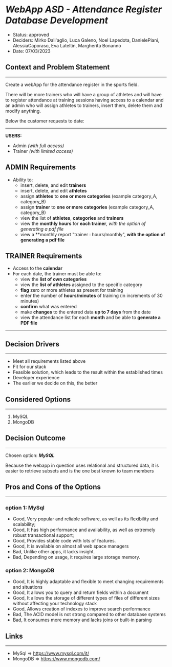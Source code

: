# *WebApp ASD - Attendance Register ***Database*** Development*
- Status: approved
- Deciders: Mirko Dall'aglio, Luca Galeno, Noel Lapedota, DanielePiani, AlessiaCaporaso, Eva Lateltin, Margherita Bonanno
- Date: 07/03/2023
  

## Context and Problem Statement
---
Create a webApp for the attendance register in the sports field.

There will be more trainers who will have a group of athletes and will have to register attendance at training sessions having access to a calendar and an admin who will assign athletes to trainers, insert them, delete them and modify anything. 

Below the customer requests to date:

___

**USERS:**
- Admin *(with full access)*
- Trainer *(with limited access)*


## ADMIN Requirements
- Ability to:
  - insert, delete, and edit **trainers**
  - insert, delete, and edit **athletes**
  - assign **athletes** to **one or more categories** (example category_A, category_B)
  - assign **trainer** to **one or more categories** (example category_A, category_B)
  - view the list of **athletes**, **categories** and **trainers**
  - view the **monthly hours** for **each trainer**, *with the option of generating a pdf file*
  - view a **monthly report "trainer : hours/monthly", **with the option of generating a pdf file**


## TRAINER Requirements
- Access to the **calendar**
- For each date, the trainer must be able to:
  - view the **list of own categories**
  - view the **list of athletes** assigned to the specific category
  - **flag** zero or more athletes as present for training
  - enter the number of **hours/minutes** of training (in increments of 30 minutes)
  - **confirm** what was entered
  - make **changes** to the entered data **up to 7 days** from the date
  - view the attendance list for each **month** and be able to **generate a PDF file**

___

## Decision Drivers
___
- Meet all requirements listed above
- Fit for our stack
- Feasible solution, which leads to the result within the established times
- Developer experience
- The earlier we decide on this, the better

## Considered Options
---
1. MySQL
2. MongoDB

## Decision Outcome
---
Chosen option: ***MySQL***

Because the webapp in question uses relational and structured data, it is easier to retrieve subsets and is the one best known to team members

  
## Pros and Cons of the Options
---
### option 1: MySql

- Good, Very popular and reliable software, as well as its flexibility and scalability;
- Good, It has high performance and availability, as well as extremely robust transactional support;
- Good, Provides stable code with lots of features.
- Good, It is available on almost all web space managers
- Bad, Unlike other apps, it lacks insight.
- Bad, Depending on usage, it requires large storage memory.

### option 2: MongoDB

- Good, It is highly adaptable and flexible to meet changing requirements and situations
- Good, It allows you to query and return fields within a document
- Good, It allows the storage of different types of files of different sizes without affecting your technology stack
- Good, Allows creation of indexes to improve search performance
- Bad, The ACID model is not strong compared to other database systems
- Bad, It consumes more memory and lacks joins or built-in parsing

## Links
---
- MySql => https://www.mysql.com/it/
- MongoDB => https://www.mongodb.com/